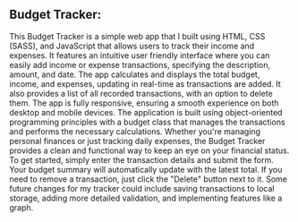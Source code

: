 ## Budget Tracker:
This Budget Tracker is a simple web app that I built using HTML, CSS (SASS), and JavaScript that allows users to track their income and expenses. It features an intuitive user friendly interface where you can easily add income or expense transactions, specifying the description, amount, and date. The app calculates and displays the total budget, income, and expenses, updating in real-time as transactions are added. It also provides a list of all recorded transactions, with an option to delete them. The app is fully responsive, ensuring a smooth experience on both desktop and mobile devices. The application is built using object-oriented programming principles with a budget class that manages the transactions and performs the necessary calculations. Whether you're managing personal finances or just tracking daily expenses, the Budget Tracker provides a clean and functional way to keep an eye on your financial status.
To get started, simply enter the transaction details and submit the form. Your budget summary will automatically update with the latest total. If you need to remove a transaction, just click the "Delete" button next to it. Some future changes for my tracker  could include saving transactions to local storage, adding more detailed validation, and implementing features like a graph.

